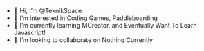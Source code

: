 - 👋 Hi, I’m @TeknikSpace
- 👀 I’m interested in Coding Games, Paddleboarding
- 🌱 I’m currently learning MCreator, and Eventually Want To Learn Javascript!
- 💞️ I’m looking to collaborate on Nothing Currently


<!---
TeknikSpace/TeknikSpace is a ✨ special ✨ repository because its `README.md` (this file) appears on your GitHub profile.
You can click the Preview link to take a look at your changes.
--->
